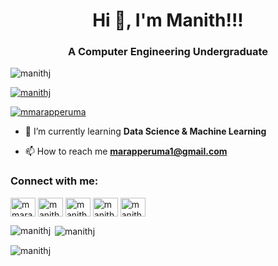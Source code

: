 <h1 align="center">Hi 👋, I'm Manith!!!</h1>
<h3 align="center">A Computer Engineering Undergraduate</h3>

<p align="left"> <img src="https://komarev.com/ghpvc/?username=manithj&label=Profile%20views&color=0e75b6&style=flat" alt="manithj" /> </p>

<p align="left"> <a href="https://github.com/ryo-ma/github-profile-trophy"><img src="https://github-profile-trophy.vercel.app/?username=manithj" alt="manithj" /></a> </p>

<p align="left"> <a href="https://twitter.com/mmarapperuma" target="blank"><img src="https://img.shields.io/twitter/follow/mmarapperuma?logo=twitter&style=for-the-badge" alt="mmarapperuma" /></a> </p>

- 🌱 I’m currently learning **Data Science & Machine Learning**

- 📫 How to reach me **marapperuma1@gmail.com**

<h3 align="left">Connect with me:</h3>
<p align="left">
<a href="https://twitter.com/mmarapperuma" target="blank"><img align="center" src="https://raw.githubusercontent.com/rahuldkjain/github-profile-readme-generator/master/src/images/icons/Social/twitter.svg" alt="mmarapperuma" height="30" width="40" /></a>
<a href="https://linkedin.com/in/manith marapperuma" target="blank"><img align="center" src="https://raw.githubusercontent.com/rahuldkjain/github-profile-readme-generator/master/src/images/icons/Social/linked-in-alt.svg" alt="manith marapperuma" height="30" width="40" /></a>
<a href="https://fb.com/manith marapperuma" target="blank"><img align="center" src="https://raw.githubusercontent.com/rahuldkjain/github-profile-readme-generator/master/src/images/icons/Social/facebook.svg" alt="manith marapperuma" height="30" width="40" /></a>
<a href="https://instagram.com/manith marapperuma" target="blank"><img align="center" src="https://raw.githubusercontent.com/rahuldkjain/github-profile-readme-generator/master/src/images/icons/Social/instagram.svg" alt="manith marapperuma" height="30" width="40" /></a>
<a href="https://www.hackerrank.com/manith_jayaba" target="blank"><img align="center" src="https://raw.githubusercontent.com/rahuldkjain/github-profile-readme-generator/master/src/images/icons/Social/hackerrank.svg" alt="manith_jayaba" height="30" width="40" /></a>
</p>

<p><img align="left" src="https://github-readme-stats.vercel.app/api/top-langs?username=manithj&show_icons=true&locale=en&layout=compact" alt="manithj" /></p>

<p>&nbsp;<img align="center" src="https://github-readme-stats.vercel.app/api?username=manithj&show_icons=true&locale=en" alt="manithj" /></p>

<p><img align="center" src="https://github-readme-streak-stats.herokuapp.com/?user=manithj&" alt="manithj" /></p>
